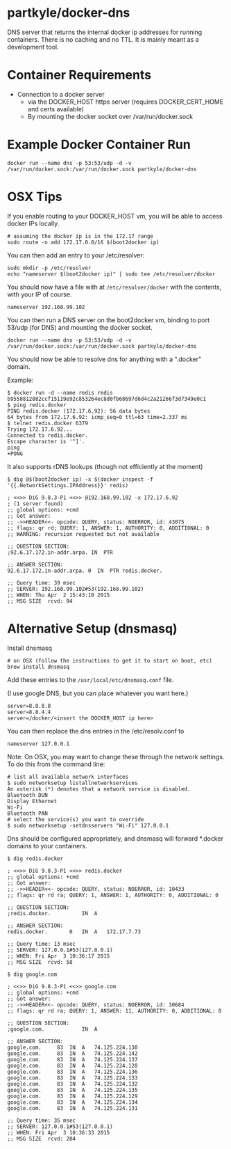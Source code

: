 partkyle/docker-dns
==========

DNS server that returns the internal docker ip addresses for running containers. There is no caching and no TTL. It is mainly meant as a development tool.

# Container Requirements


- Connection to a docker server
  - via the DOCKER_HOST https server (requires DOCKER_CERT_HOME and certs available)
  - By mounting the docker socket over /var/run/docker.sock

# Example Docker Container Run

```
docker run --name dns -p 53:53/udp -d -v /var/run/docker.sock:/var/run/docker.sock partkyle/docker-dns
```

# OSX Tips

If you enable routing to your DOCKER_HOST vm, you will be able to access docker IPs locally.

```
# assuming the docker ip is in the 172.17 range
sudo route -n add 172.17.0.0/16 $(boot2docker ip)
```

You can then add an entry to your /etc/resolver:

```
sudo mkdir -p /etc/resolver
echo "nameserver $(boot2docker ip)" | sudo tee /etc/resolver/docker
```

You should now have a file with at `/etc/resolver/docker` with the contents, with your IP of course.

```
nameserver 192.168.99.102
```

You can then run a DNS server on the boot2docker vm, binding to port 53/udp (for DNS) and mounting the docker socket.

```
docker run --name dns -p 53:53/udp -d -v /var/run/docker.sock:/var/run/docker.sock partkyle/docker-dns
```

You should now be able to resolve dns for anything with a ".docker" domain.

Example:

```
$ docker run -d --name redis redis
b9558812882ccf15119e92c853264ec8d0fb68697d6d4c2a21266f3d7349e0c1
$ ping redis.docker
PING redis.docker (172.17.6.92): 56 data bytes
64 bytes from 172.17.6.92: icmp_seq=0 ttl=63 time=2.337 ms
$ telnet redis.docker 6379
Trying 172.17.6.92...
Connected to redis.docker.
Escape character is '^]'.
ping
+PONG
```


It also supports rDNS lookups (though not efficiently at the moment)

```
$ dig @$(boot2docker ip) -x $(docker inspect -f '{{.NetworkSettings.IPAddress}}' redis)

; <<>> DiG 9.8.3-P1 <<>> @192.168.99.102 -x 172.17.6.92
; (1 server found)
;; global options: +cmd
;; Got answer:
;; ->>HEADER<<- opcode: QUERY, status: NOERROR, id: 43075
;; flags: qr rd; QUERY: 1, ANSWER: 1, AUTHORITY: 0, ADDITIONAL: 0
;; WARNING: recursion requested but not available

;; QUESTION SECTION:
;92.6.17.172.in-addr.arpa. IN  PTR

;; ANSWER SECTION:
92.6.17.172.in-addr.arpa. 0  IN  PTR redis.docker.

;; Query time: 39 msec
;; SERVER: 192.168.99.102#53(192.168.99.102)
;; WHEN: Thu Apr  2 15:43:10 2015
;; MSG SIZE  rcvd: 94
```

# Alternative Setup (dnsmasq)

Install dnsmasq

```
# on OSX (follow the instructions to get it to start on boot, etc)
brew install dnsmasq
```

Add these entries to the `/usr/local/etc/dnsmasq.conf` file.

(I use google DNS, but you can place whatever you want here.)

```
server=8.8.8.8
server=8.8.4.4
server=/docker/<insert the DOCKER_HOST ip here>
```

You can then replace the dns entries in the /etc/resolv.conf to

```
nameserver 127.0.0.1
```

Note: On OSX, you may want to change these through the network settings. To do this from the command line:

```
# list all available network interfaces
$ sudo networksetup listallnetworkservices
An asterisk (*) denotes that a network service is disabled.
Bluetooth DUN
Display Ethernet
Wi-Fi
Bluetooth PAN
# select the service(s) you want to override
$ sudo networksetup -setdnsservers "Wi-Fi" 127.0.0.1
```

Dns should be configured appropriately, and dnsmasq will forward *.docker domains to your containers.

```
$ dig redis.docker

; <<>> DiG 9.8.3-P1 <<>> redis.docker
;; global options: +cmd
;; Got answer:
;; ->>HEADER<<- opcode: QUERY, status: NOERROR, id: 10433
;; flags: qr rd ra; QUERY: 1, ANSWER: 1, AUTHORITY: 0, ADDITIONAL: 0

;; QUESTION SECTION:
;redis.docker.			IN	A

;; ANSWER SECTION:
redis.docker.		0	IN	A	172.17.7.73

;; Query time: 13 msec
;; SERVER: 127.0.0.1#53(127.0.0.1)
;; WHEN: Fri Apr  3 10:36:17 2015
;; MSG SIZE  rcvd: 58

$ dig google.com

; <<>> DiG 9.8.3-P1 <<>> google.com
;; global options: +cmd
;; Got answer:
;; ->>HEADER<<- opcode: QUERY, status: NOERROR, id: 30684
;; flags: qr rd ra; QUERY: 1, ANSWER: 11, AUTHORITY: 0, ADDITIONAL: 0

;; QUESTION SECTION:
;google.com.			IN	A

;; ANSWER SECTION:
google.com.		83	IN	A	74.125.224.130
google.com.		83	IN	A	74.125.224.142
google.com.		83	IN	A	74.125.224.137
google.com.		83	IN	A	74.125.224.128
google.com.		83	IN	A	74.125.224.136
google.com.		83	IN	A	74.125.224.133
google.com.		83	IN	A	74.125.224.132
google.com.		83	IN	A	74.125.224.135
google.com.		83	IN	A	74.125.224.129
google.com.		83	IN	A	74.125.224.134
google.com.		83	IN	A	74.125.224.131

;; Query time: 35 msec
;; SERVER: 127.0.0.1#53(127.0.0.1)
;; WHEN: Fri Apr  3 10:36:33 2015
;; MSG SIZE  rcvd: 204
```
